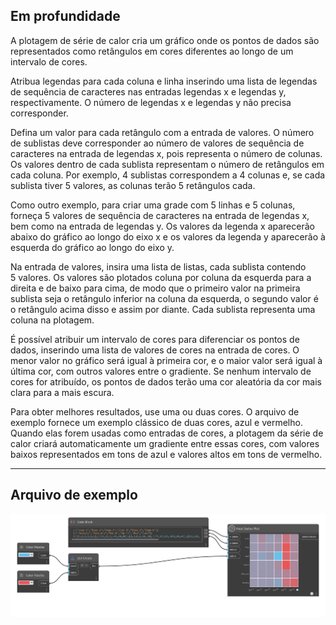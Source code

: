 ## Em profundidade

A plotagem de série de calor cria um gráfico onde os pontos de dados são representados como retângulos em cores diferentes ao longo de um intervalo de cores.

Atribua legendas para cada coluna e linha inserindo uma lista de legendas de sequência de caracteres nas entradas legendas x e legendas y, respectivamente. O número de legendas x e legendas y não precisa corresponder.

Defina um valor para cada retângulo com a entrada de valores. O número de sublistas deve corresponder ao número de valores de sequência de caracteres na entrada de legendas x, pois representa o número de colunas. Os valores dentro de cada sublista representam o número de retângulos em cada coluna. Por exemplo, 4 sublistas correspondem a 4 colunas e, se cada sublista tiver 5 valores, as colunas terão 5 retângulos cada.

Como outro exemplo, para criar uma grade com 5 linhas e 5 colunas, forneça 5 valores de sequência de caracteres na entrada de legendas x, bem como na entrada de legendas y. Os valores da legenda x aparecerão abaixo do gráfico ao longo do eixo x e os valores da legenda y aparecerão à esquerda do gráfico ao longo do eixo y.

Na entrada de valores, insira uma lista de listas, cada sublista contendo 5 valores. Os valores são plotados coluna por coluna da esquerda para a direita e de baixo para cima, de modo que o primeiro valor na primeira sublista seja o retângulo inferior na coluna da esquerda, o segundo valor é o retângulo acima disso e assim por diante. Cada sublista representa uma coluna na plotagem.

É possível atribuir um intervalo de cores para diferenciar os pontos de dados, inserindo uma lista de valores de cores na entrada de cores. O menor valor no gráfico será igual à primeira cor, e o maior valor será igual à última cor, com outros valores entre o gradiente. Se nenhum intervalo de cores for atribuído, os pontos de dados terão uma cor aleatória da cor mais clara para a mais escura.

Para obter melhores resultados, use uma ou duas cores. O arquivo de exemplo fornece um exemplo clássico de duas cores, azul e vermelho. Quando elas forem usadas como entradas de cores, a plotagem da série de calor criará automaticamente um gradiente entre essas cores, com valores baixos representados em tons de azul e valores altos em tons de vermelho.

___
## Arquivo de exemplo

![Heat Series Plot](./CoreNodeModelsWpf.Charts.HeatSeriesNodeModel_img.jpg)

